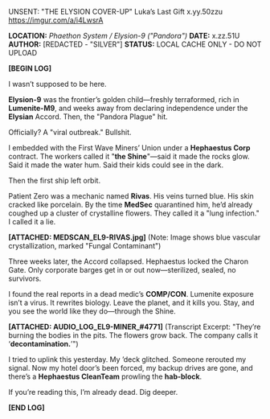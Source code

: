 UNSENT: "THE ELYSION COVER-UP"
Luka’s Last Gift
x.yy.50zzu
https://imgur.com/a/i4LwsrA

**LOCATION:** *Phaethon System / Elysion-9 ("Pandora")*
**DATE:** x.zz.51U
**AUTHOR:** [REDACTED - "SILVER"]
**STATUS:** LOCAL CACHE ONLY - DO NOT UPLOAD

**[BEGIN LOG]**

I wasn’t supposed to be here.

**Elysion-9** was the frontier’s golden child—freshly terraformed, rich in **Lumenite-M9**, and weeks away from declaring independence under the **Elysian** Accord. Then, the "Pandora Plague" hit.

Officially? A "viral outbreak." Bullshit.

I embedded with the First Wave Miners’ Union under a **Hephaestus Corp** contract. The workers called it "**the Shine**"—said it made the rocks glow. Said it made the water hum. Said their kids could see in the dark.

Then the first ship left orbit.

Patient Zero was a mechanic named **Rivas**. His veins turned blue. His skin cracked like porcelain. By the time **MedSec** quarantined him, he’d already coughed up a cluster of crystalline flowers. They called it a "lung infection." I called it a lie.

**[ATTACHED: MEDSCAN_EL9-RIVAS.jpg]**
(Note: Image shows blue vascular crystallization, marked "Fungal Contaminant")

Three weeks later, the Accord collapsed. Hephaestus locked the Charon Gate. Only corporate barges get in or out now—sterilized, sealed, no survivors.

I found the real reports in a dead medic’s **COMP/CON**. Lumenite exposure isn’t a virus. It rewrites biology. Leave the planet, and it kills you. Stay, and you see the world like they do—through the Shine.

**[ATTACHED: AUDIO_LOG_EL9-MINER_#4771]**
(Transcript Excerpt: "They’re burning the bodies in the pits. The flowers grow back. The company calls it ‘**decontamination.**’")

I tried to uplink this yesterday. My ’deck glitched. Someone rerouted my signal. Now my hotel door’s been forced, my backup drives are gone, and there’s a **Hephaestus CleanTeam** prowling the **hab-block**.

If you’re reading this, I’m already dead. Dig deeper.

**[END LOG]**
